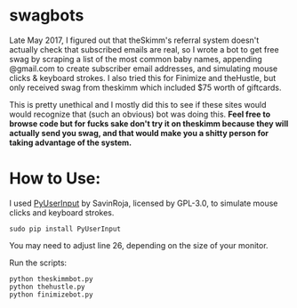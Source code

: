 # swagbots
Late May 2017, I figured out that theSkimm's referral system doesn't actually check that subscribed emails are real, so I wrote a bot to get free swag by scraping a list of the most common baby names, appending @gmail.com to create subscriber email addresses, and simulating mouse clicks & keyboard strokes. I also tried this for Finimize and theHustle, but only received swag from theskimm which included $75 worth of giftcards.

This is pretty unethical and I mostly did this to see if these sites would would recognize that (such an obvious) bot was doing this. <b>Feel free to browse code but for fucks sake don't try it on theskimm because they will actually send you swag, and that would make you a shitty person for taking advantage of the system.</b>

# How to Use:
I used [PyUserInput](https://github.com/SavinaRoja/PyUserInput) by SavinRoja, licensed by GPL-3.0, to simulate mouse clicks and keyboard strokes.

```
sudo pip install PyUserInput
```
You may need to adjust line 26, depending on the size of your monitor.

Run the scripts:
```
python theskimmbot.py
python thehustle.py
python finimizebot.py
```
